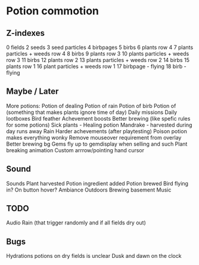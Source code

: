 # Potion commotion

## Z-indexes

0 fields
2 seeds
3 seed particles
4 birbpages
5 birbs
6 plants row 4
7 plants particles + weeds row 4
8 birbs
9 plants row 3
10 plants particles + weeds row 3
11 birbs
12 plants row 2
13 plants particles + weeds row 2
14 birbs
15 plants row 1
16 plant particles + weeds row 1
17 birbpage - flying
18 birb - flying

## Maybe / Later

More potions:
    Potion of dealing
    Potion of rain
    Potion of birb
    Potion of (something that makes plants ignore time of day)
Daily missions
Daily lootboxes
Bird feather
Achevement boosts
Better brewing (like spefic rules for some potions)
Sick plants - Healing potion
Mandrake - harvested during day runs away
Rain
Harder achevements (after playtesting)
Poison potion makes everything wonky
Remove mouseover requirement from overlay
Better brewing bg
Gems fly up to gemdisplay when selling and such
Plant breaking animation
Custom arrrow/pointing hand cursor

## Sound

Sounds
    Plant harvested
    Potion ingredient added
    Potion brewed
    Bird flying in?
    On button hover?
Ambiance
    Outdoors
    Brewing basement
Music

## TODO

Audio
Rain (that trigger randomly and if all fields dry out)


## Bugs

Hydrations potions on dry fields is unclear
Dusk and dawn on the clock

